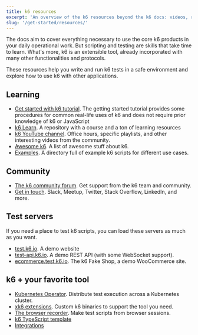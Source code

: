 ```yaml
---
title: k6 resources
excerpt: 'An overview of the k6 resources beyond the k6 docs: videos, repositories, test servers, courses, and more'
slug: '/get-started/resources/'
---
```


The docs aim to cover everything necessary to use the core k6 products in your daily operational work.
But scripting and testing are skills that take time to learn.
What's more, k6 is an extensible tool, already incorporated with many other functionalities and protocols.

These resources help you write and run k6 tests in a safe environment and explore how to use k6 with other applications.

## Learning

- [Get started with k6 tutorial](/examples/tutorials/get-started-with-k6/). The getting started tutorial provides some procedures for common real-life uses of k6 and does not require prior knowledge of k6 or JavaScript
- [k6 Learn](https://github.com/grafana/k6-learn). A repository with a course and a ton of learning resources
- [k6 YouTube channel](https://www.youtube.com/c/k6test/playlists). Office hours, specific playlists, and other interesting videos from the community.
- [Awesome k6](https://github.com/grafana/awesome-k6). A list of awesome stuff about k6.
- [Examples](https://github.com/grafana/k6/tree/master/examples). A directory full of example k6 scripts for different use cases.

## Community

- [The k6 community forum](https://community.grafana.com/). Get support from the k6 team and community.
- [Get in touch](https://k6.io/community/#join-the-conversation). Slack, Meetup, Twitter, Stack Overflow, LinkedIn, and more.

## Test servers

If you need a place to test k6 scripts, you can load these servers as much as you want.

- [test.k6.io](https://test.k6.io). A demo website
- [test-api.k6.io](https://test-api.k6.io). A demo REST API (with some WebSocket support).
- [ecommerce.test.k6.io](http://ecommerce.test.k6.io/). The k6 Fake Shop, a demo WooCommerce site.

## k6 + your favorite tool

- [Kubernetes Operator](https://k6.io/blog/running-distributed-tests-on-k8s/). Distribute test execution across a Kubernetes cluster.
- [xk6 extensions](/extensions). Custom k6 binaries to support the tool you need.
- [The browser recorder](/test-authoring/create-tests-from-recordings/using-the-browser-recorder/). Make test scripts from browser sessions.
- [k6 TypeScript template](https://github.com/grafana/k6-template-typescript)
- [Integrations](/integrations/)

